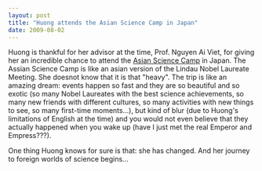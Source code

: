 ```yaml
---
layout: post
title: "Huong attends the Asian Science Camp in Japan"
date: 2009-08-02
---
```

Huong is thankful for her advisor at the time, Prof. Nguyen Ai Viet, for giving her an incredible chance to attend the [Asian Science Camp](https://www2.kek.jp/proffice/archives/feature/2009/ASC09.html) in Japan. The Assian Science Camp is like an asian version of the Lindau Nobel Laureate Meeting. She doesnot know that it is that "heavy". The trip is like an amazing dream: events happen so fast and they are so beautiful and so exotic (so many Nobel Laureates with the best science achievements, so many new friends with different cultures, so many activities with new things to see, so many first-time moments...), but kind of blur (due to Huong's limitations of English at the time) and you would not even believe that they actually happened when you wake up (have I just met the real Emperor and Empress???).

One thing Huong knows for sure is that: she has changed. And her journey to foreign worlds of science begins...
